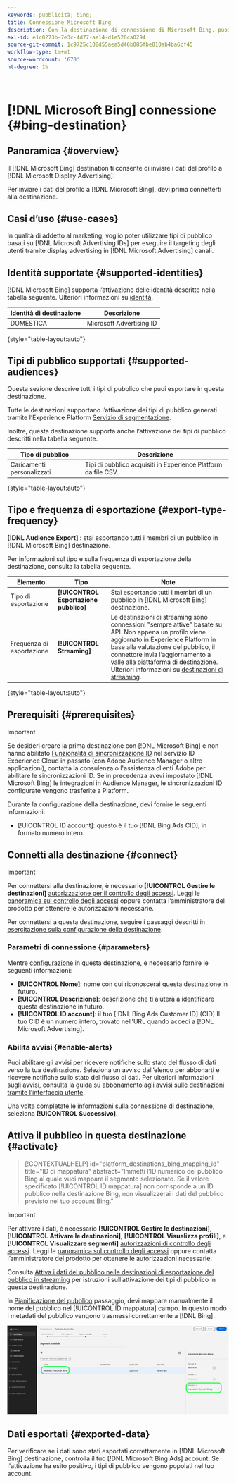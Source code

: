 ```yaml
---
keywords: pubblicità; bing;
title: Connessione Microsoft Bing
description: Con la destinazione di connessione di Microsoft Bing, puoi eseguire campagne digitali di retargeting e mirate al pubblico in Microsoft Display Advertising.
exl-id: e1c0273b-7e3c-4d77-ae14-d1e528ca0294
source-git-commit: 1c9725c108d55aea5d46b086fbe010ab4ba6cf45
workflow-type: tm+mt
source-wordcount: '670'
ht-degree: 1%

---
```


# [!DNL Microsoft Bing] connessione {#bing-destination}

## Panoramica {#overview}

Il [!DNL Microsoft Bing] destination ti consente di inviare i dati del profilo a [!DNL Microsoft Display Advertising].

Per inviare i dati del profilo a [!DNL Microsoft Bing], devi prima connetterti alla destinazione.

## Casi d’uso {#use-cases}

In qualità di addetto al marketing, voglio poter utilizzare tipi di pubblico basati su [!DNL Microsoft Advertising IDs] per eseguire il targeting degli utenti tramite display advertising in [!DNL Microsoft Advertising] canali.

## Identità supportate {#supported-identities}

[!DNL Microsoft Bing] supporta l’attivazione delle identità descritte nella tabella seguente. Ulteriori informazioni su [identità](/help/identity-service/namespaces.md).

| Identità di destinazione | Descrizione |
|---|---|
| DOMESTICA | Microsoft Advertising ID |

{style="table-layout:auto"}

## Tipi di pubblico supportati {#supported-audiences}

Questa sezione descrive tutti i tipi di pubblico che puoi esportare in questa destinazione.

Tutte le destinazioni supportano l’attivazione dei tipi di pubblico generati tramite l’Experience Platform [Servizio di segmentazione](../../../segmentation/home.md).

Inoltre, questa destinazione supporta anche l’attivazione dei tipi di pubblico descritti nella tabella seguente.

| Tipo di pubblico | Descrizione |
---------|----------|
| Caricamenti personalizzati | Tipi di pubblico acquisiti in Experience Platform da file CSV. |

{style="table-layout:auto"}

## Tipo e frequenza di esportazione {#export-type-frequency}

**[!DNL Audience Export]** : stai esportando tutti i membri di un pubblico in [!DNL Microsoft Bing] destinazione.

Per informazioni sul tipo e sulla frequenza di esportazione della destinazione, consulta la tabella seguente.

| Elemento | Tipo | Note |
---------|----------|---------|
| Tipo di esportazione | **[!UICONTROL Esportazione pubblico]** | Stai esportando tutti i membri di un pubblico in [!DNL Microsoft Bing] destinazione. |
| Frequenza di esportazione | **[!UICONTROL Streaming]** | Le destinazioni di streaming sono connessioni &quot;sempre attive&quot; basate su API. Non appena un profilo viene aggiornato in Experience Platform in base alla valutazione del pubblico, il connettore invia l’aggiornamento a valle alla piattaforma di destinazione. Ulteriori informazioni su [destinazioni di streaming](/help/destinations/destination-types.md#streaming-destinations). |

{style="table-layout:auto"}

## Prerequisiti {#prerequisites}

>[!IMPORTANT]
>
>Se desideri creare la prima destinazione con [!DNL Microsoft Bing] e non hanno abilitato [Funzionalità di sincronizzazione ID](https://experienceleague.adobe.com/docs/id-service/using/id-service-api/methods/idsync.html) nel servizio ID Experience Cloud in passato (con Adobe Audience Manager o altre applicazioni), contatta la consulenza o l&#39;assistenza clienti Adobe per abilitare le sincronizzazioni ID. Se in precedenza avevi impostato [!DNL Microsoft Bing] le integrazioni in Audience Manager, le sincronizzazioni ID configurate vengono trasferite a Platform.

Durante la configurazione della destinazione, devi fornire le seguenti informazioni:

* [!UICONTROL ID account]: questo è il tuo [!DNL Bing Ads CID], in formato numero intero.

## Connetti alla destinazione {#connect}

>[!IMPORTANT]
> 
>Per connettersi alla destinazione, è necessario **[!UICONTROL Gestire le destinazioni]** [autorizzazione per il controllo degli accessi](/help/access-control/home.md#permissions). Leggi le [panoramica sul controllo degli accessi](/help/access-control/ui/overview.md) oppure contatta l’amministratore del prodotto per ottenere le autorizzazioni necessarie.

Per connettersi a questa destinazione, seguire i passaggi descritti in [esercitazione sulla configurazione della destinazione](../../ui/connect-destination.md).

### Parametri di connessione {#parameters}

Mentre [configurazione](../../ui/connect-destination.md) in questa destinazione, è necessario fornire le seguenti informazioni:

* **[!UICONTROL Nome]**: nome con cui riconoscerai questa destinazione in futuro.
* **[!UICONTROL Descrizione]**: descrizione che ti aiuterà a identificare questa destinazione in futuro.
* **[!UICONTROL ID account]**: il tuo [!DNL Bing Ads Customer ID] (CID) Il tuo CID è un numero intero, trovato nell&#39;URL quando accedi a [!DNL Microsoft Advertising].

### Abilita avvisi {#enable-alerts}

Puoi abilitare gli avvisi per ricevere notifiche sullo stato del flusso di dati verso la tua destinazione. Seleziona un avviso dall’elenco per abbonarti e ricevere notifiche sullo stato del flusso di dati. Per ulteriori informazioni sugli avvisi, consulta la guida su [abbonamento agli avvisi sulle destinazioni tramite l’interfaccia utente](../../ui/alerts.md).

Una volta completate le informazioni sulla connessione di destinazione, seleziona **[!UICONTROL Successivo]**.

## Attiva il pubblico in questa destinazione {#activate}

>[!CONTEXTUALHELP]
>id="platform_destinations_bing_mapping_id"
>title="ID di mappatura"
>abstract="Immetti l’ID numerico del pubblico Bing al quale vuoi mappare il segmento selezionato. Se il valore specificato [!UICONTROL ID mappatura] non corrisponde a un ID pubblico nella destinazione Bing, non visualizzerai i dati del pubblico previsto nel tuo account Bing."

>[!IMPORTANT]
> 
>Per attivare i dati, è necessario **[!UICONTROL Gestire le destinazioni]**, **[!UICONTROL Attivare le destinazioni]**, **[!UICONTROL Visualizza profili]**, e **[!UICONTROL Visualizzare segmenti]** [autorizzazioni di controllo degli accessi](/help/access-control/home.md#permissions). Leggi le [panoramica sul controllo degli accessi](/help/access-control/ui/overview.md) oppure contatta l’amministratore del prodotto per ottenere le autorizzazioni necessarie.

Consulta [Attiva i dati del pubblico nelle destinazioni di esportazione del pubblico in streaming](../../ui/activate-segment-streaming-destinations.md) per istruzioni sull’attivazione dei tipi di pubblico in questa destinazione.

In [Pianificazione del pubblico](../../ui/activate-segment-streaming-destinations.md#scheduling) passaggio, devi mappare manualmente il nome del pubblico nel [!UICONTROL ID mappatura] campo. In questo modo i metadati del pubblico vengono trasmessi correttamente a [!DNL Bing].

![Immagine dell’interfaccia utente che mostra la schermata di pianificazione del pubblico con un esempio di come mappare il nome del pubblico sull’ID di mappatura Bing.](../../assets/catalog/advertising/bing/mapping-id.png)

## Dati esportati {#exported-data}

Per verificare se i dati sono stati esportati correttamente in [!DNL Microsoft Bing] destinazione, controlla il tuo [!DNL Microsoft Bing Ads] account. Se l&#39;attivazione ha esito positivo, i tipi di pubblico vengono popolati nel tuo account.
